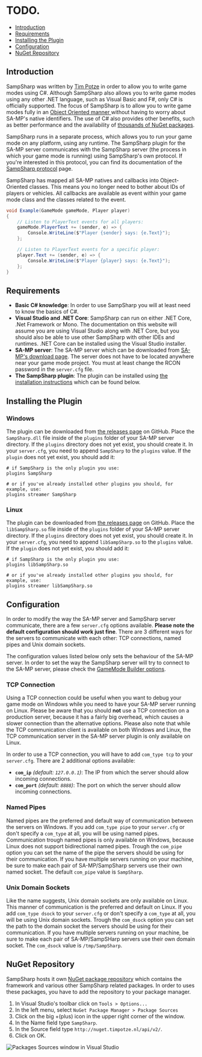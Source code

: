 TODO.
=======
- [Introduction](#introduction)
- [Requirements](#requirements)
- [Installing the Plugin](#installing-the-plugin)
- [Configuration](#configuration)
- [NuGet Repository](#nuget-repository)

Introduction
------------
SampSharp was written by [Tim Potze] in order to
allow you to write game modes using C#. Although SampSharp also allows you to
write game modes using any other .NET language, such as Visual Basic and F#,
only C# is officially supported. The focus of SampSharp is to allow you to
write game modes fully in an [Object Oriented manner
][Object-Oriented Programming] without having to worry about SA-MP's native
identifiers. The use of C# also provides other benefits, such as better
performance and the availability of [thousands of NuGet packages][NuGet].

SampSharp runs in a separate process, which allows you to run your game mode on
any platform, using any runtime. The SampSharp plugin for the  SA-MP server
communicates with the SampSharp server (the process in which your game mode is
running) using SampSharp's own protocol. If you're interested in this protocol,
you can find its documentation of the [SampSharp protocol](sampsharp-protocol)
page.

SampSharp has mapped all SA-MP natives and callbacks into Object-Oriented
classes. This means you no longer need to bother about IDs of players or
vehicles. All callbacks are available as event within your game mode class and
the classes related to the event.

``` cs
void Example(GameMode gameMode, Player player)
{
    // Listen to PlayerText events for all players:
    gameMode.PlayerText += (sender, e) => {
        Console.WriteLine($"Player {sender} says: {e.Text}");
    };

    // Listen to PlayerText events for a specific player:
    player.Text += (sender, e) => {
        Console.WriteLine($"Player {player} says: {e.Text}");
    };
}
```

Requirements
------------
- **Basic C# knowledge**: In order to use SampSharp you will at least need to
  know the basics of C#.
- **Visual Studio and .NET Core**: SampSharp can run on either .NET Core, .Net
  Framework or Mono. The documentation on this website will assume you are
  using Visual Studio along with .NET Core, but you should also be able to use
  other SampSharp with other IDEs and runtimes.  .NET Core can be installed
  using the Visual Studio installer.
- **SA-MP server**: The SA-MP server which can be downloaded from [SA-MP's
  download page](samp-server). The server does not have to be located anywhere
  near your game mode project. You must at least change the RCON password in
  the `server.cfg` file.
- **The SampSharp plugin**: The plugin can be installed using [the installation
  instructions](#installing-the-plugin) which can be found below.

Installing the Plugin
---------------------
### Windows
The plugin can be downloaded from [the releases page][releases] on GitHub.
Place the `SampSharp.dll` file inside of the `plugins` folder of your SA-MP
server directory. If the `plugins` directory does not yet exist, you should
create it. In your `server.cfg`, you need to append `SampSharp` to the
`plugins` value. If the `plugin` does not yet exist, you should add it:

```
# if SampSharp is the only plugin you use:
plugins SampSharp

# or if you've already installed other plugins you should, for example, use:
plugins streamer SampSharp
```

### Linux
The plugin can be downloaded from [the releases page][releases] on GitHub.
Place the `libSampSharp.so` file inside of the `plugins` folder of your SA-MP
server directory. If the `plugins` directory does not yet exist, you should
create it. In your `server.cfg`, you need to append `libSampSharp.so` to the
`plugins` value. If the `plugin` does not yet exist, you should add it:

```
# if SampSharp is the only plugin you use:
plugins libSampSharp.so

# or if you've already installed other plugins you should, for example, use:
plugins streamer libSampSharp.so
```

Configuration
-------------
In order to modify the way the SA-MP server and SampSharp server communicate,
there are a few `server.cfg` options available. **Please note the default
configuration should work just fine**. There are 3 different ways for the
servers to communicate with each other: TCP connections, named pipes and Unix
domain sockets.

The configuration values listed below only sets the behaviour of the SA-MP 
server. In order to set the way the SampSharp server will try to connect to the
SA-MP server, please check the [GameMode Builder options](gamemode-builder). 

### TCP Connection
Using a TCP connection could be useful when you want to debug your game mode on
Windows while you need to have your SA-MP server running on Linux. Please be
aware that you should **not** use a TCP connection on a production server,
because it has a fairly big overhead, which causes a slower connection than the
alternative options. Please also note that while the TCP communication client is
available on both Windows and Linux, the TCP communication server in the SA-MP
server plugin is only available on Linux.

In order to use a TCP connection, you will have to add `com_type tcp` to your
`server.cfg`. There are 2 additional options available:

- **`com_ip`** *(default: `127.0.0.1`)*: The IP from which the server should
allow incoming connections.
- **`com_port`** *(default: `8888`)*: The port on which the server should allow
incoming connections.

### Named Pipes
Named pipes are the preferred and default way of communication between the
servers on Windows. If you add `com_type pipe` to your `server.cfg` or don't
specify a `com_type` at all, you will be using named pipes. Communication trough
named pipes is only available on Windows, because Linux does not support
bidirectional named pipes. Trough the `com_pipe` option you can set the name of
the pipe the servers should be using for their communication. If you have
multiple servers running on your machine, be sure to make each pair of
SA-MP/SampSharp servers use their own named socket. The default `com_pipe` value
is `SampSharp`.

### Unix Domain Sockets
Like the name suggests, Unix domain sockets are only available on Linux. This
manner of communication is the preferred and default on Linux. If you add 
`com_type dsock` to your `server.cfg` or don't specify a `com_type` at all, you
will be using Unix domain sockets. Trough the `com_dsock` option you can set the
path to the domain socket the servers should be using for their communication.
If you have multiple servers running on your machine, be sure to make each pair
of SA-MP/SampSHarp servers use their own domain socket. The `com_dsock` value is
`/tmp/SampSharp`.

NuGet Repository
----------------
SampSharp hosts it own [NuGet package repository][NuGet repository] which
contains the framework and various other SampSharp related packages. In order to
uses these packages, you have to add the repository to your package manager.

1. In Visual Studio's toolbar click on `Tools > Options...`
1. In the left menu, select `NuGet Package Manager > Package Sources`
1. Click on the big +(plus) icon in the upper right corner of the window.
1. In the Name field type `SampSharp`. 
1. In the Source field type `http://nuget.timpotze.nl/api/v2/`.
1. Click on OK.

![Packages Sources window in Visual Studio](http://deploy.timpotze.nl/sstatic/pack-man.jpeg)


[Tim Potze]: https://github.com/ikkentim
[Object-Oriented Programming]: https://en.wikipedia.org/wiki/Object-oriented_programming
[NuGet]: https://www.nuget.org/
[releases]: https://github.com/ikkentim/SampSharp/releases
[samp-server]: http://sa-mp.com/download.php
[NuGet repository]: http://nuget.timpotze.nl

[img packman]: http://deploy.timpotze.nl/sstatic/pack-man.jpeg
